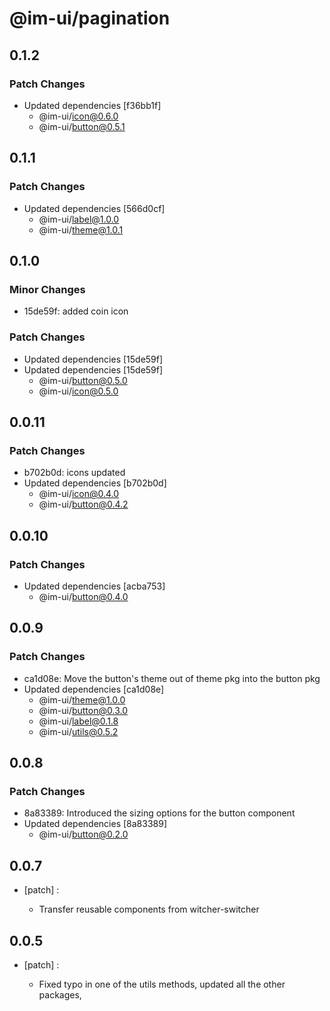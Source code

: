 # @im-ui/pagination

## 0.1.2

### Patch Changes

- Updated dependencies [f36bb1f]
  - @im-ui/icon@0.6.0
  - @im-ui/button@0.5.1

## 0.1.1

### Patch Changes

- Updated dependencies [566d0cf]
  - @im-ui/label@1.0.0
  - @im-ui/theme@1.0.1

## 0.1.0

### Minor Changes

- 15de59f: added coin icon

### Patch Changes

- Updated dependencies [15de59f]
- Updated dependencies [15de59f]
  - @im-ui/button@0.5.0
  - @im-ui/icon@0.5.0

## 0.0.11

### Patch Changes

- b702b0d: icons updated
- Updated dependencies [b702b0d]
  - @im-ui/icon@0.4.0
  - @im-ui/button@0.4.2

## 0.0.10

### Patch Changes

- Updated dependencies [acba753]
  - @im-ui/button@0.4.0

## 0.0.9

### Patch Changes

- ca1d08e: Move the button's theme out of theme pkg into the button pkg
- Updated dependencies [ca1d08e]
  - @im-ui/theme@1.0.0
  - @im-ui/button@0.3.0
  - @im-ui/label@0.1.8
  - @im-ui/utils@0.5.2

## 0.0.8

### Patch Changes

- 8a83389: Introduced the sizing options for the button component
- Updated dependencies [8a83389]
  - @im-ui/button@0.2.0

## 0.0.7

- [patch] :

  - Transfer reusable components from witcher-switcher

## 0.0.5

- [patch] :

  - Fixed typo in one of the utils methods, updated all the other packages,
